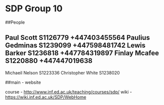 # SDP Group 10


##People

Paul    Scott    S1126779 +447403455564
Paulius Gedminas S1239099 +447598481742
Lewis   Barker   S1236818 +447784319897
Finlay  Mcafee   S1220880 +447447019638
----------
Michaeil    Nelson  S1223336
Christopher White   S1238020 

##main - website

course - http://www.inf.ed.ac.uk/teaching/courses/sdp/
wiki   - https://wiki.inf.ed.ac.uk/SDP/WebHome